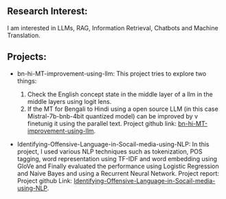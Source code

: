 ## Research Interest:
I am interested in LLMs, RAG, Information Retrieval, Chatbots and Machine Translation.

## Projects:
* bn-hi-MT-improvement-using-llm:
  This project tries to explore two things:
  1. Check the English concept state in the middle layer of a llm in the middle layers using logit lens.
  2. If the MT for Bengali to Hindi using a open source LLM (in this case Mistral-7b-bnb-4bit quantized model) can be improved by     v 
  finetunig   it using the parallel text.
  Project github link: [bn-hi-MT-improvement-using-llm](./https://github.com/arafat04/bn-hi-MT-improvement-using-llm).

* Identifying-Offensive-Language-in-Socail-media-using-NLP:
  In this project, I used various NLP techniques such as tokenization, POS tagging, word representation using TF-IDF and word embedding    using GloVe and Finally evaluated the performance using Logistic Regression and Naive Bayes and using a Recurrent Neural Network.
  Project report: Project github Link:  [Identifying-Offensive-Language-in-Socail-media-using-NLP](./https://github.com/arafat04/Identifying-Offensive-Language-in-Socail-media-using-NLP).
  

